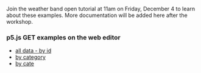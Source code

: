 Join the weather band open tutorial at 11am on Friday, December 4 to learn about these examples.
More documentation will be added here after the workshop.

### p5.js GET examples on the web editor
* [all data - by id](https://editor.p5js.org/pyeseul/sketches/bTY9KskP2)
* [by category](https://editor.p5js.org/pyeseul/sketches/Sghsnzobi)
* [by cate](https://editor.p5js.org/pyeseul/sketches/JnEPkWrjD)


